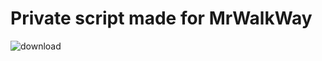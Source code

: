 # Private script made for MrWalkWay <br>

![download](https://user-images.githubusercontent.com/77673973/198232441-e1ae87bb-96ea-423c-95c4-7fc77cb271e6.png)
